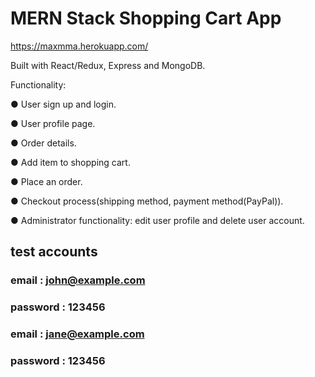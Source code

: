 # MERN Stack Shopping Cart App

https://maxmma.herokuapp.com/

Built with React/Redux, Express and MongoDB.

Functionality:

● User sign up and login.

● User profile page.

● Order details.

● Add item to shopping cart.

● Place an order.

● Checkout process(shipping method, payment method(PayPal)).

● Administrator functionality: edit user profile and delete user account.

## test accounts

### email : john@example.com

### password : 123456

### email : jane@example.com

### password : 123456

